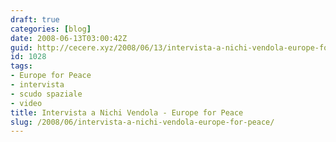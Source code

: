 ```yaml
---
draft: true
categories: [blog]
date: 2008-06-13T03:00:42Z
guid: http://cecere.xyz/2008/06/13/intervista-a-nichi-vendola-europe-for-peace/
id: 1028
tags:
- Europe for Peace
- intervista
- scudo spaziale
- video
title: Intervista a Nichi Vendola - Europe for Peace
slug: /2008/06/intervista-a-nichi-vendola-europe-for-peace/
---
```


